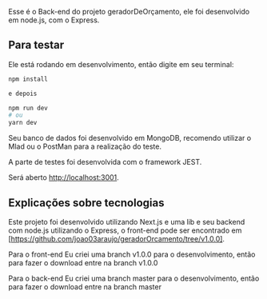 Esse é o Back-end do projeto geradorDeOrçamento, ele foi desenvolvido em node.js, com o Express.

## Para testar

Ele está rodando em desenvolvimento, então digite em seu terminal:

```bash
npm install 

e depois 

npm run dev
# ou
yarn dev
```

Seu banco de dados foi desenvolvido em MongoDB, recomendo utilizar o Mlad ou o PostMan para a realização do teste.

A parte de testes foi desenvolvida com o framework JEST.

Será aberto [http://localhost:3001](http://localhost:3001).


## Explicações sobre tecnologias

Este projeto foi desenvolvido utilizando Next.js e uma lib e seu backend com node.js utilizando o Express, o front-end pode ser encontrado em [https://github.com/joao03araujo/geradorOrcamento/tree/v1.0.0].

Para o front-end
Eu criei uma branch v1.0.0 para o desenvolvimento, então para fazer o download entre na branch v1.0.0

Para o back-end
Eu criei uma branch master para o desenvolvimento, então para fazer o download entre na branch master
